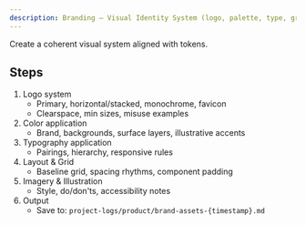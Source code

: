 ```yaml
---
description: Branding — Visual Identity System (logo, palette, type, grid)
---
```


Create a coherent visual system aligned with tokens.

## Steps
1) Logo system
   - Primary, horizontal/stacked, monochrome, favicon
   - Clearspace, min sizes, misuse examples
2) Color application
   - Brand, backgrounds, surface layers, illustrative accents
3) Typography application
   - Pairings, hierarchy, responsive rules
4) Layout & Grid
   - Baseline grid, spacing rhythms, component padding
5) Imagery & Illustration
   - Style, do/don'ts, accessibility notes
6) Output
   - Save to: `project-logs/product/brand-assets-{timestamp}.md`
